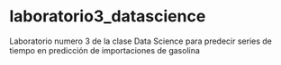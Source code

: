 # laboratorio3_datascience
Laboratorio numero 3 de la clase Data Science para predecir series de tiempo en predicción de importaciones de gasolina
